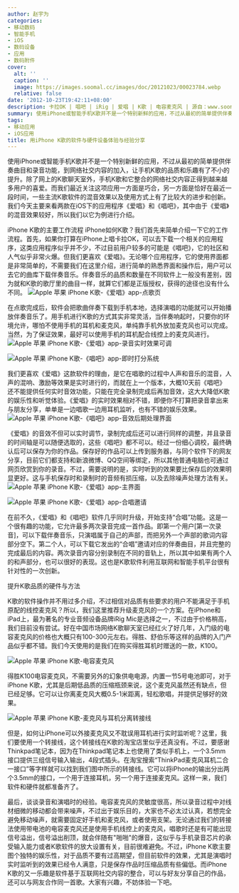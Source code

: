 ```yaml
---
author: 赵宇为
categories:
- 移动数码
- 智能手机
- iOS
- 数码设备
- 应用
- 数码附件
cover:
  alt: ''
  caption: ''
  image: https://images.soomal.cc/images/doc/20121023/00023784.webp
  relative: false
date: '2012-10-23T19:42:11+08:00'
description: 卡拉OK | 唱吧 | iRig | 爱唱 | K歌 | 电容麦克风 | 源自：www.soomal.com | 版权：原创 |  平均/总评分：08.17/98
summary: 使用iPhone或智能手机K歌并不是一个特别新鲜的应用，不过从最初的简单提供伴奏曲目和录音功能，到网络社交内容的加入，让手机K歌的品质和乐趣有了不小的提升。而我们最近关注这项应用一方面是巧合，另一方面是恰好在最近一段时间，一些主流K歌软件的混音效果以及使用方式上有了比较大的进步和创新……
tags:
- 移动应用
- iOS应用
title: 用iPhone K歌的软件与硬件设备体验与经验分享
---
```


使用iPhone或智能手机K歌并不是一个特别新鲜的应用，不过从最初的简单提供伴奏曲目和录音功能，到网络社交内容的加入，让手机K歌的品质和乐趣有了不小的提升。除了网上的K歌聊天室外，手机K歌和它整合的网络社交内容正得到越来越多用户的喜爱。而我们最近关注这项应用一方面是巧合，另一方面是恰好在最近一段时间，一些主流K歌软件的混音效果以及使用方式上有了比较大的进步和创新。我们今天主要来看两款在iOS下的应用程序《爱唱》和《唱吧》，其中由于《爱唱》的混音效果较好，所以我们以它为例进行介绍。

iPhone K歌的主要工作流程
iPhone如何K歌？我们首先来简单介绍一下它的工作流程。首先，如果你打算在iPhone上唱卡拉OK，可以去下载一个相关的应用程序，这类应用程序似乎并不少，不过目前用户较多的可能是《唱吧》，它的社区和人气似乎非常火爆。但我们更喜欢《爱唱》。无论哪个应用程序，它的使用界面都是非常简单的，不需要我们在这里介绍，进行简单的熟悉界面和操作后，用户可以去它的曲库下载伴奏音乐。伴奏音乐的品质和数量在不同软件上一般没有差别，因为就和K歌的歌厅里的曲目一样，就算它们都是正版授权，获得的途径也没有什么不同。
![Apple 苹果 iPhone K歌-《爱唱》app-点歌页](https://images.soomal.cc/images/doc/20121023/00023779.webp)




在点歌完成后，软件会把歌曲伴奏下载到手机本地，选择演唱的功能就可以开始播放伴奏音乐了。用手机进行K歌的方式其实非常灵活，当伴奏响起时，只要你的环境允许，哪怕不使用手机的耳机和麦克风，单纯靠手机外放加麦克风也可以完成。当然，为了保证效果，最好可以使用手机的耳机配合线控上的麦克风进行。
![Apple 苹果 iPhone K歌-《爱唱》app-录音实时效果可调](https://images.soomal.cc/images/doc/20121023/00023780.webp)




![Apple 苹果 iPhone K歌-《唱吧》app-即时打分系统](https://images.soomal.cc/images/doc/20121023/00023782.webp)




我们更喜欢《爱唱》这款软件的理由，是它在唱歌的过程中人声和音乐的混音，人声的混响、激励等效果是实时进行的，而就在上一个版本，大概10天前《唱吧》还不能提供任何实时音效功能，只能在完全录制完成后再加音效，这大大降低K歌的娱乐性和听觉体验。《爱唱》的实时效果相对不错，即便你不打算把录音拿出来与朋友分享，单单是一边唱歌一边用耳机监听，也有不错的娱乐效果。
![Apple 苹果 iPhone K歌-《唱吧》app-音效后期处理界面](https://images.soomal.cc/images/doc/20121023/00023783.webp)




《爱唱》的音效不但可以实时调节，录制完成后还可以进行同样的调整，并且录音的时间轴是可以随便选取的，这些《唱吧》都不可以。经过一份细心调校，最终确认后可以保存为你的作品。保存好的作品可以上传到服务器，与同个软件下的网友分享，目前它们都支持和新浪微博、QQ空间等绑定，所以其他普通电脑也可通过网页欣赏到你的录音。不过，需要说明的是，实时听到的效果要比保存后的效果明显更好。这与手机保存时和录制时的音频有损压缩，以及去除噪声处理方法有关。
![Apple 苹果 iPhone K歌-《爱唱》app-主界面](https://images.soomal.cc/images/doc/20121023/00023778.webp)




![Apple 苹果 iPhone K歌-《爱唱》app-合唱邀请](https://images.soomal.cc/images/doc/20121023/00023781.webp)




在前不久，《爱唱》和《唱吧》软件几乎同时升级，开始支持“合唱”功能。这是一个很有趣的功能，它允许最多两次录音完成一首作品。即第一个用户[第一次录音]，可以下载伴奏音乐，只演唱属于自己的声部，而把另外一个声部的歌词内容部分空下。第二个人，可以下载它发出的“合唱”邀请对应的伴奏曲目，并且完整的完成最后的内容。两次录音内容分别录制在不同的音轨上，所以其中如果有两个人的和声部分，也可以很好的表现。这也是K歌软件利用互联网和智能手机平台很有针对性的一次创新。



提升K歌品质的硬件与方法

K歌的软件操作并不用过多介绍，不过相信对品质有些要求的用户不能满足于手机原配的线控麦克风？所以，我们这里推荐升级麦克风的一个方案。在iPhone和iPad上，最为著名的专业音频设备品牌iRig Mic是选择之一，不过由于价格稍高，我们目前没有尝试。好在中国市场网络K歌聊天室已经红火了好几年，入门级的电容麦克风的价格也大概只有100-300元左右。得胜、舒伯乐等这样的品牌的入门产品似乎都不错。我们今天使用的是我们在购买得胜耳机时赠送的一款，K100。

![Apple 苹果 iPhone K歌-电容麦克风](https://images.soomal.cc/images/doc/20121023/00023777.webp)





得胜K100电容麦克风，不需要另外的幻象供电电源，内置一节5号电池即可，对于iPhone K歌，尤其是后期低品质的压缩瓶颈来说，这个麦克风虽然还有缺点，但已经足够。它可以让你离麦克风大概0.5-1米距离，轻松歌唱，并提供足够好的效果。

![Apple 苹果 iPhone K歌-麦克风与耳机分离转接线](https://images.soomal.cc/images/doc/20121023/00023776.webp)






但是，如何让iPhone可以外接麦克风又不耽误用耳机进行实时监听呢？这里，我们要使用一个转接线，这个转接线在K歌的淘宝店里似乎还真没有。不过，要感谢Thinkpad笔记本，因为在Thinkpad笔记本上也使用了类似手机上，一个3.5mm接口提供三组信号输入输出，4段式插头。在淘宝搜索“ThinkPad麦克风耳机二合一接口”等字样就可以找到我们图中所示的转接线。它可以将iPhone的输出分出两个3.5mm的接口，一个用于连接耳机，另一个用于连接麦克风。这样一来，我们软件和硬件就都准备齐了。

最后，谈谈录音和演唱时的经验。电容麦克风的灵敏度很高，所以录音过程中对线材细微的移动都会带来噪声，不过出于娱乐目的，大家也不必太过认真，若想完全避免移动噪声，就需要固定好手机和麦克风，或者使用支架。无论通过我们的转接法使用带电池的电容麦克风还是使用手机线控上的麦克风，唱歌时还是有可能出现信号溢出，信号溢出削顶，就会伴随有"啪啪"的爆音，这似乎与手机录音芯片的承受输入能力或者K歌软件的放大设置有关，目前很难避免。不过，iPhone K歌主要图个独特的娱乐性，对于品质不要有过高期望，但目前软件的效果，尤其是演唱时实时监听到的效果已经令人满意，只是保存作品时压缩品质有些偏低。而iPhone K歌的又一乐趣是软件基于互联网社交内容的整合，可以与好友分享自己的作品，还可以与网友合作同一首歌。大家有兴趣，不妨体验一下吧。